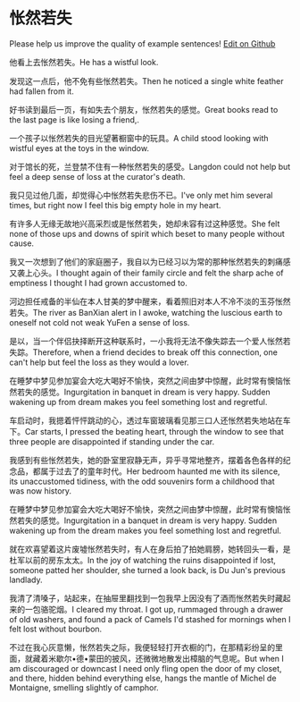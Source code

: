 # 怅然若失

Please help us improve the quality of example sentences! [Edit on Github](https://github.com/jiyushe/jiyu-example-sentence-source/blob/main/chinese/changranruoshi.md)

<p><span class="chinese">他看上去怅然若失。</span><span class="english">He has a wistful look.</span></p>

<p><span class="chinese">发现这一点后，他不免有些怅然若失。</span><span class="english">Then he noticed a single white feather had fallen from it.</span></p>

<p><span class="chinese">好书读到最后一页，有如失去个朋友，怅然若失的感觉。</span><span class="english">Great books read to the last page is like losing a friend,.</span></p>

<p><span class="chinese">一个孩子以怅然若失的目光望著橱窗中的玩具。</span><span class="english">A child stood looking with wistful eyes at the toys in the window.</span></p>

<p><span class="chinese">对于馆长的死，兰登禁不住有一种怅然若失的感受。</span><span class="english">Langdon could not help but feel a deep sense of loss at the curator's death.</span></p>

<p><span class="chinese">我只见过他几面，却觉得心中怅然若失悲伤不已。</span><span class="english">I've only met him several times, but right now I feel this big empty hole in my heart.</span></p>

<p><span class="chinese">有许多人无缘无故地兴高采烈或是怅然若失，她却未容有过这种感觉。</span><span class="english">She felt none of those ups and downs of spirit which beset to many people without cause.</span></p>

<p><span class="chinese">我又一次想到了他们的家庭圈子，我自以为已经习以为常的那种怅然若失的刺痛感又袭上心头。</span><span class="english">I thought again of their family circle and felt the sharp ache of emptiness I thought I had grown accustomed to.</span></p>

<p><span class="chinese">河边担任戒备的半仙在本人甘美的梦中醒来，看着照旧对本人不冷不淡的玉芬怅然若失。</span><span class="english">The river as BanXian alert in I awoke, watching the luscious earth to oneself not cold not weak YuFen a sense of loss.</span></p>

<p><span class="chinese">是以，当一个伴侣抉择断开这种联系时，一小我将无法不像失踪去一个爱人怅然若失踪。</span><span class="english">Therefore, when a friend decides to break off this connection, one can't help but feel the loss as they would a lover.</span></p>

<p><span class="chinese">在睡梦中梦见参加宴会大吃大喝好不愉快，突然之间由梦中惊醒，此时常有懊恼怅然若失的感觉。</span><span class="english">Ingurgitation in banquet in dream is very happy. Sudden wakening up from dream makes you feel something lost and regretful.</span></p>

<p><span class="chinese">车启动时，我摁着怦怦跳动的心，透过车窗玻璃看见那三口人还怅然若失地站在车下。</span><span class="english">Car starts, I pressed the beating heart, through the window to see that three people are disappointed if standing under the car.</span></p>

<p><span class="chinese">我感到有些怅然若失，她的卧室里寂静无声，异乎寻常地整齐，摆着各色各样的纪念品，都属于过去了的童年时代。</span><span class="english">Her bedroom haunted me with its silence, its unaccustomed tidiness, with the odd souvenirs form a childhood that was now history.</span></p>

<p><span class="chinese">在睡梦中梦见参加宴会大吃大喝好不愉快，突然之间由梦中惊醒，此时常有懊恼怅然若失的感觉。</span><span class="english">Ingurgitation in a banquet in dream is very happy. Sudden wakening up from the dream makes you feel something lost and regretful.</span></p>

<p><span class="chinese">就在欢喜望着这片废墟怅然若失时，有人在身后拍了拍她肩膀，她转回头一看，是杜军以前的房东太太。</span><span class="english">In the joy of watching the ruins disappointed if lost, someone patted her shoulder, she turned a look back, is Du Jun's previous landlady.</span></p>

<p><span class="chinese">我清了清嗓子，站起来，在抽屉里翻找到一包我早上因没有了酒而怅然若失时藏起来的一包骆驼烟。</span><span class="english">I cleared my throat. I got up, rummaged through a drawer of old washers, and found a pack of Camels I'd stashed for mornings when I felt lost without bourbon.</span></p>

<p><span class="chinese">不过在我心灰意懒，怅然若失之际，我便轻轻打开衣橱的门，在那精彩纷呈的里面，就藏着米歇尔•德•蒙田的披风，还微微地散发出樟脑的气息呢。</span><span class="english">But when I am discouraged or downcast I need only fling open the door of my closet, and there, hidden behind everything else, hangs the mantle of Michel de Montaigne, smelling slightly of camphor.</span></p>

